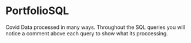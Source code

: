 # PortfolioSQL
Covid Data processed in many ways.
Throughout the SQL queries you will notice a comment above each query to show what its proccessing.
